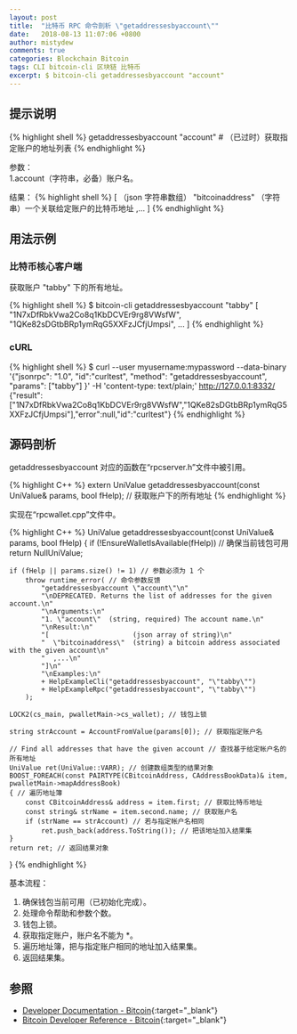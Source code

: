 ```yaml
---
layout: post
title:  "比特币 RPC 命令剖析 \"getaddressesbyaccount\""
date:   2018-08-13 11:07:06 +0800
author: mistydew
comments: true
categories: Blockchain Bitcoin
tags: CLI bitcoin-cli 区块链 比特币
excerpt: $ bitcoin-cli getaddressesbyaccount "account"
---
```

## 提示说明

{% highlight shell %}
getaddressesbyaccount "account" # （已过时）获取指定账户的地址列表
{% endhighlight %}

参数：<br>
1.account（字符串，必备）账户名。

结果：
{% highlight shell %}
[                     （json 字符串数组）
  "bitcoinaddress"  （字符串）一个关联给定账户的比特币地址
  ,...
]
{% endhighlight %}

## 用法示例

### 比特币核心客户端

获取账户 "tabby" 下的所有地址。

{% highlight shell %}
$ bitcoin-cli getaddressesbyaccount "tabby"
[
  "1N7xDfRbkVwa2Co8q1KbDCVEr9rg8VWsfW", 
  "1QKe82sDGtbBRp1ymRqG5XXFzJCfjUmpsi",
  ...
]
{% endhighlight %}

### cURL

{% highlight shell %}
$ curl --user myusername:mypassword --data-binary '{"jsonrpc": "1.0", "id":"curltest", "method": "getaddressesbyaccount", "params": ["tabby"] }' -H 'content-type: text/plain;' http://127.0.0.1:8332/
{"result":["1N7xDfRbkVwa2Co8q1KbDCVEr9rg8VWsfW","1QKe82sDGtbBRp1ymRqG5XXFzJCfjUmpsi"],"error":null,"id":"curltest"}
{% endhighlight %}

## 源码剖析
getaddressesbyaccount 对应的函数在“rpcserver.h”文件中被引用。

{% highlight C++ %}
extern UniValue getaddressesbyaccount(const UniValue& params, bool fHelp); // 获取账户下的所有地址
{% endhighlight %}

实现在“rpcwallet.cpp”文件中。

{% highlight C++ %}
UniValue getaddressesbyaccount(const UniValue& params, bool fHelp)
{
    if (!EnsureWalletIsAvailable(fHelp)) // 确保当前钱包可用
        return NullUniValue;
    
    if (fHelp || params.size() != 1) // 参数必须为 1 个
        throw runtime_error( // 命令参数反馈
            "getaddressesbyaccount \"account\"\n"
            "\nDEPRECATED. Returns the list of addresses for the given account.\n"
            "\nArguments:\n"
            "1. \"account\"  (string, required) The account name.\n"
            "\nResult:\n"
            "[                     (json array of string)\n"
            "  \"bitcoinaddress\"  (string) a bitcoin address associated with the given account\n"
            "  ,...\n"
            "]\n"
            "\nExamples:\n"
            + HelpExampleCli("getaddressesbyaccount", "\"tabby\"")
            + HelpExampleRpc("getaddressesbyaccount", "\"tabby\"")
        );

    LOCK2(cs_main, pwalletMain->cs_wallet); // 钱包上锁

    string strAccount = AccountFromValue(params[0]); // 获取指定账户名

    // Find all addresses that have the given account // 查找基于给定帐户名的所有地址
    UniValue ret(UniValue::VARR); // 创建数组类型的结果对象
    BOOST_FOREACH(const PAIRTYPE(CBitcoinAddress, CAddressBookData)& item, pwalletMain->mapAddressBook)
    { // 遍历地址簿
        const CBitcoinAddress& address = item.first; // 获取比特币地址
        const string& strName = item.second.name; // 获取账户名
        if (strName == strAccount) // 若与指定帐户名相同
            ret.push_back(address.ToString()); // 把该地址加入结果集
    }
    return ret; // 返回结果对象
}
{% endhighlight %}

基本流程：
1. 确保钱包当前可用（已初始化完成）。
2. 处理命令帮助和参数个数。
3. 钱包上锁。
4. 获取指定账户，账户名不能为 *。
5. 遍历地址簿，把与指定账户相同的地址加入结果集。
6. 返回结果集。

## 参照

* [Developer Documentation - Bitcoin](https://bitcoin.org/en/developer-documentation){:target="_blank"}
* [Bitcoin Developer Reference - Bitcoin](https://bitcoin.org/en/developer-reference#getaddressesbyaccount){:target="_blank"}

